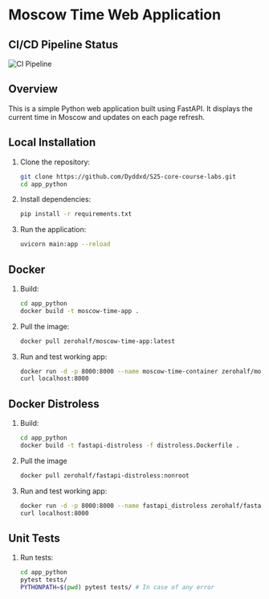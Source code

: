 # Moscow Time Web Application

## CI/CD Pipeline Status

![CI Pipeline](https://github.com/Dyddxd/S25-core-course-labs/actions/workflows/ci.yml/badge.svg?branch=lab3)

## Overview
This is a simple Python web application built using FastAPI. It displays the current time in Moscow and updates on each page refresh.

## Local Installation
1. Clone the repository:
   ```bash
   git clone https://github.com/Dyddxd/S25-core-course-labs.git
   cd app_python
   ```
2. Install dependencies:
    ```bash
   pip install -r requirements.txt
    ```
3. Run the application:
    ```bash
   uvicorn main:app --reload
    ```

## Docker
1. Build:
   ```bash
   cd app_python
   docker build -t moscow-time-app .
   ```
2. Pull the image:
   ```bash
   docker pull zerohalf/moscow-time-app:latest
   ```
3. Run and test working app:
   ```bash
   docker run -d -p 8000:8000 --name moscow-time-container zerohalf/moscow-time-app:latest
   curl localhost:8000
   ```

## Docker Distroless
1. Build:
   ```bash
   cd app_python
   docker build -t fastapi-distroless -f distroless.Dockerfile .
   ```
2. Pull the image
   ```bash
   docker pull zerohalf/fastapi-distroless:nonroot
   ```
3. Run and test working app:
   ```bash
   docker run -d -p 8000:8000 --name fastapi_distroless zerohalf/fastapi-distroless:nonroot
   curl localhost:8000
   ```

## Unit Tests
1. Run tests:
   ```bash
   cd app_python
   pytest tests/
   PYTHONPATH=$(pwd) pytest tests/ # In case of any error
   ```
